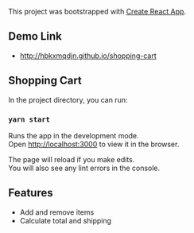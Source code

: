 This project was bootstrapped with [Create React App](https://github.com/facebook/create-react-app).
## Demo Link
* http://hbkxmqdjn.github.io/shopping-cart

## Shopping Cart

In the project directory, you can run:

### `yarn start`

Runs the app in the development mode.<br />
Open [http://localhost:3000](http://localhost:3000) to view it in the browser.

The page will reload if you make edits.<br />
You will also see any lint errors in the console.


## Features

* Add and remove items
* Calculate total and shipping


